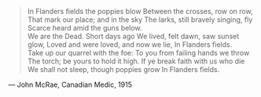 > In Flanders fields the poppies blow
> Between the crosses, row on row,
> That mark our place; and in the sky
> The larks, still bravely singing, fly
> Scarce heard amid the guns below.<br>
> We are the Dead. Short days ago
> We lived, felt dawn, saw sunset glow,
> Loved and were loved, and now we lie,
> In Flanders fields.<br>
> Take up our quarrel with the foe:
> To you from failing hands we throw
> The torch; be yours to hold it high.
> If ye break faith with us who die
> We shall not sleep, though poppies grow
> In Flanders fields.

— John McRae, Canadian Medic, 1915

